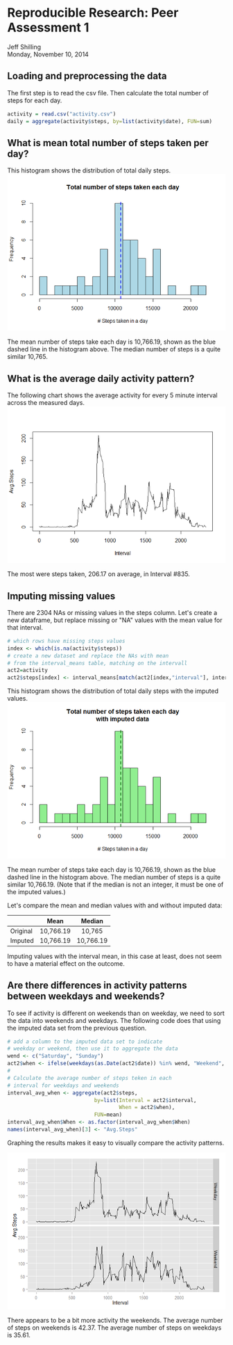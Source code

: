 # Reproducible Research: Peer Assessment 1
Jeff Shilling  
Monday, November 10, 2014  


## Loading and preprocessing the data
The first step is to read the csv file.  Then calculate the total number of steps for each day.

```r
activity = read.csv("activity.csv")
daily = aggregate(activity$steps, by=list(activity$date), FUN=sum)
```

## What is mean total number of steps taken per day?  
This histogram shows the distribution of total daily steps.  
![](PA1_template_files/figure-html/total_daily_steps-1.png) 
  
The mean number of steps take each day is 10,766.19, shown as the blue dashed line in the histogram above.  The median number of steps is a quite similar 10,765.  
  
  

## What is the average daily activity pattern?
The following chart shows the average activity for every 5 minute interval across the measured days.  
![](PA1_template_files/figure-html/daily_act-1.png) 

The most were steps taken,  206.17 on average, in Interval #835.  
  
    
## Imputing missing values
There are 2304 NAs or missing values in the steps column. Let's create a new dataframe, but replace missing or "NA" values with the mean value for that interval.  


```r
# which rows have missing steps values
index <- which(is.na(activity$steps))
# create a new dataset and replace the NAs with mean
# from the interval_means table, matching on the intervall
act2=activity
act2$steps[index] <- interval_means[match(act2[index,"interval"], interval_means$Interval), "Avg.Steps"]
```

This histogram shows the distribution of total daily steps with the imputed values.
![](PA1_template_files/figure-html/imputed_histogram-1.png) 

The mean number of steps take each day is 10,766.19, shown as the blue dashed line in the histogram above.  The median number of steps is a quite similar 10,766.19. (Note that if the median is not an integer, it must be one of the imputed values.)  

Let's compare the mean and median values with and without imputed data:

|  | Mean |Median|
|:---|:----:|:---:|
|Original| 10,766.19 | 10,765  |
| Imputed| 10,766.19| 10,766.19 |

Imputing values with the interval mean, in this case at least, does not seem to have a material effect on the outcome.  

## Are there differences in activity patterns between weekdays and weekends?

To see if activity is different on weekends than on weekday, we need to sort the data into weekends and weekdays.  The following code does that using the imputed data set from the previous question.  

```r
# add a column to the imputed data set to indicate
# weekday or weekend, then use it to aggregate the data
wend <- c("Saturday", "Sunday")
act2$when <- ifelse(weekdays(as.Date(act2$date)) %in% wend, "Weekend", "Weekday")
#
# Calculate the average number of steps teken in each
# interval for weekdays and weekends
interval_avg_when <- aggregate(act2$steps,
                            by=list(Interval = act2$interval,
                                    When = act2$when),
                            FUN=mean)
interval_avg_when$When <- as.factor(interval_avg_when$When)
names(interval_avg_when)[3] <- "Avg.Steps"
```

Graphing the results makes it easy to visually compare the activity patterns.  

![](PA1_template_files/figure-html/weekdays_vs_weekends_graph-1.png) 
  
There appears to be a bit more activity the weekends.  The average number of steps on  weekends is 42.37.  The average number of steps on weekdays is 35.61.

